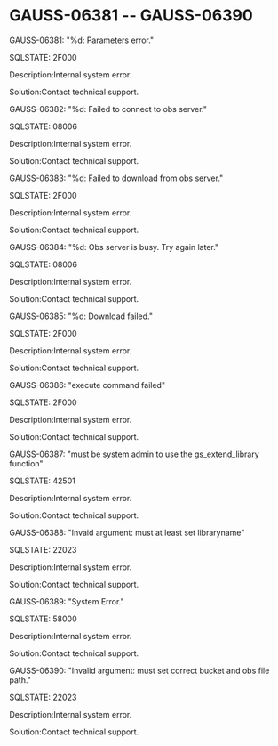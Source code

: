 # GAUSS-06381 -- GAUSS-06390<a name="EN-US_TOPIC_0302073659"></a>

GAUSS-06381: "%d: Parameters error."

SQLSTATE: 2F000

Description:Internal system error.

Solution:Contact technical support.

GAUSS-06382: "%d: Failed to connect to obs server."

SQLSTATE: 08006

Description:Internal system error.

Solution:Contact technical support.

GAUSS-06383: "%d: Failed to download from obs server."

SQLSTATE: 2F000

Description:Internal system error.

Solution:Contact technical support.

GAUSS-06384: "%d: Obs server is busy. Try again later."

SQLSTATE: 08006

Description:Internal system error.

Solution:Contact technical support.

GAUSS-06385: "%d: Download failed."

SQLSTATE: 2F000

Description:Internal system error.

Solution:Contact technical support.

GAUSS-06386: "execute command failed"

SQLSTATE: 2F000

Description:Internal system error.

Solution:Contact technical support.

GAUSS-06387: "must be system admin to use the gs\_extend\_library function"

SQLSTATE: 42501

Description:Internal system error.

Solution:Contact technical support.

GAUSS-06388: "Invaid argument: must at least set libraryname"

SQLSTATE: 22023

Description:Internal system error.

Solution:Contact technical support.

GAUSS-06389: "System Error."

SQLSTATE: 58000

Description:Internal system error.

Solution:Contact technical support.

GAUSS-06390: "Invalid argument: must set correct bucket and obs file path."

SQLSTATE: 22023

Description:Internal system error.

Solution:Contact technical support.


